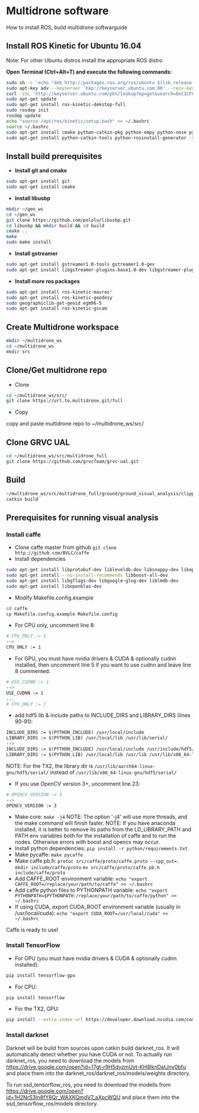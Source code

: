 # Multidrone software

How to install ROS, build multidrone softwarguide

## Install ROS Kinetic for Ubuntu 16.04

Note: For other Ubuntu distros install the appropriate ROS distro

**Open Terminal (Ctrl+Alt+T) and execute the following commands:**

```bash
sudo sh -c 'echo "deb http://packages.ros.org/ros/ubuntu $(lsb_release -sc) main" > /etc/apt/sources.list.d/ros-latest.list'
sudo apt-key adv --keyserver 'hkp://keyserver.ubuntu.com:80' --recv-key C1CF6E31E6BADE8868B172B4F42ED6FBAB17C654
curl -sSL 'http://keyserver.ubuntu.com/pks/lookup?op=get&search=0xC1CF6E31E6BADE8868B172B4F42ED6FBAB17C654' | sudo apt-key add -
sudo apt-get update
sudo apt-get install ros-kinetic-dekstop-full
sudo rosdep init
rosdep update
echo "source /opt/ros/kinetic/setup.bash" >> ~/.bashrc
source ~/.bashrc
sudo apt-get install cmake python-catkin-pkg python-empy python-nose python-setuptools libgtest-dev build-essential
sudo apt-get install python-catkin-tools python-rosinstall-generator -y
```

## Install build prerequisites

* **Install git and cmake**
```bash
sudo apt-get install git
sudo apt-get install cmake
```

* **Install libusbp**

```bash
mkdir ~/gen_ws
cd ~/gen_ws
git clone https://github.com/pololu/libusbp.git
cd libusbp && mkdir build && cd build
cmake ..
make 
sudo make install
```
* **Install gstreamer**
```bash
sudo apt-get install gstreamer1.0-tools gstreamer1.0-gev
sudo apt-get install libgstreamer-plugins-base1.0-dev libgstreamer-plugins-good1.0-dev
```

* **Install more ros packages**
```bash
sudo apt-get install ros-kinetic-mavros*
sudo apt-get install ros-kinetic-geodesy
sudo geographiclib-get-geoid egm96-5
sudo apt-get install ros-kinetic-gscam
```

## Create Multidrone workspace

```bash
mkdir ~/multidrone_ws
cd ~/multidrone_ws
mkdir src
```

## Clone/Get multidrone repo

* Clone
```bash
cd ~/multidrone_ws/src/
git clone https://url.to.multidrone.git/full
```

* Copy

copy and paste multidrone repo to ~/multidrone_ws/src/ 

## Clone GRVC UAL

```bash
cd ~/multidrone_ws/src/multidrone_full
git clone https://github.com/grvcTeam/grvc-ual.git
```

## Build

```bash
~/multidrone_ws/src/multidrone_full/ground/ground_visual_analysis/clipper/make_libs.sh
catkin build
```

## Prerequisites for running visual analysis

### Install caffe
* Clone caffe master from github
`git clone http://github.com/BVLC/caffe`
* Install dependencies
```bash
sudo apt-get install libprotobuf-dev libleveldb-dev libsnappy-dev libopencv-dev libhdf5-serial-dev protobuf-compiler
sudo apt-get install --no-install-recommends libboost-all-dev
sudo apt-get install libgflags-dev libgoogle-glog-dev liblmdb-dev
sudo apt-get install libopenblas-dev
```
* Modify Makefile.config.example
```bash
cd caffe
cp Makefile.config.example Makefile.config
```
  * For CPU only, uncomment line 8:
```bash
# CPU_ONLY := 1
-->
CPU_ONLY := 1
```
  * For GPU, you must have nvidia drivers & CUDA & optionally cudnn installed, then uncomment line 5 if you want to use cudnn and leave line 8 commented:
```bash
# USE_CUDNN := 1
-->
USE_CUDNN := 1
...
# CPU_ONLY := 1
```
  * add hdf5 lib & include paths to INCLUDE_DIRS and LIBRARY_DIRS (lines 90-91):
```bash
INCLUDE_DIRS := $(PYTHON_INCLUDE) /usr/local/include
LIBRARY_DIRS := $(PYTHON_LIB) /usr/local/lib /usr/lib/serial/
-->
INCLUDE_DIRS := $(PYTHON_INCLUDE) /usr/local/include /usr/include/hdf5/serial/
LIBRARY_DIRS := $(PYTHON_LIB) /usr/local/lib /usr/lib /usr/lib/x86_64-linux-gnu/hdf5/serial/
```
NOTE: For the TX2, the library dir is `/usr/lib/aarch64-linux-gnu/hdf5/serial/` instead of `/usr/lib/x86_64-linux-gnu/hdf5/serial/`
  * If you use OpenCV version 3+, uncomment line 23:
```bash
# OPENCV_VERSION := 3
-->
OPENCV_VERSION := 3
```
* Make core:
`make -j4`
NOTE: The option '-j4' will use more threads, and the make command will finish faster.
NOTE: If you have anaconda installed, it is better to remove its paths from the LD_LIBRARY_PATH and PATH env variables both for the installation of caffe and to run the nodes. Otherwise errors with boost and opencv may occur.
* Install python dependencies:
`pip install -r python/requirements.txt`
* Make pycaffe:
`make pycaffe`
* Make caffe.pb.h:
`protoc src/caffe/proto/caffe.proto --cpp_out=.`
`mkdir include/caffe/proto`
`mv src/caffe/proto/caffe.pb.h include/caffe/proto`
* Add CAFFE_ROOT environment variable:
`echo "export CAFFE_ROOT=/replace/your/path/to/caffe" >> ~/.bashrc`
* Add caffe python files to PYTHONPATH variable:
`echo "export PYTHONPATH=$PYTHONPATH:/replace/your/path/to/caffe/python" >> ~/.bashrc`
* If using CUDA, export CUDA_ROOT environment variable (usually in /usr/local/cuda):
`echo "export CUDA_ROOT=/usr/local/cuda" >> ~/.bashrc`

Caffe is ready to use!

### Install TensorFlow
* For GPU (you must have nvidia drivers & CUDA & optionally cudnn installed):
```bash
pip install tensorflow-gpu
```
* For CPU:
```bash
pip install tensorflow
```

* For the TX2, GPU:
```bash
pip install --extra-index-url https://developer.download.nvidia.com/compute/redist/jp33 tensorflow-gpu
```

### Install darknet
Darknet will be build from sources upon catkin build darknet_ros. It will automatically detect whether you have CUDA or not.
To actually run darknet_ros, you need to download the models from https://drive.google.com/open?id=17gt-r9H5dyzmUyt-KH8lknDatJnv0bfu and place them into the darknet_ros/darknet_ros/models/weights directory.

To run ssd_tensorflow_ros, you need to download the modells from https://drive.google.com/open?id=1H2NrS3In8fY8Qr_WAXKQmdV7_aXpcWQU and place them into the ssd_tensorflow_ros/models directory.


